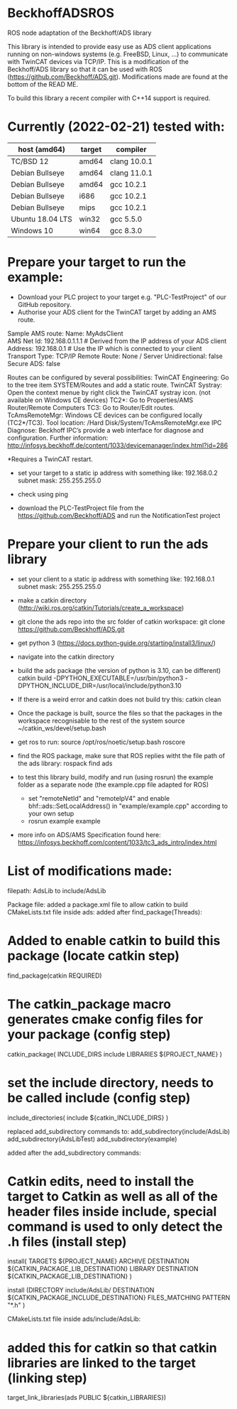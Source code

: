 # BeckhoffADSROS
ROS node adaptation of the Beckhoff/ADS library

This library is intended to provide easy use as ADS client applications running on non-windows systems (e.g. FreeBSD, Linux, ...) to communicate with TwinCAT devices via TCP/IP. This is a modification of the Beckhoff/ADS library so that it can be used with ROS (https://github.com/Beckhoff/ADS.git). Modifications made are found at the bottom of the READ ME.

To build this library a recent compiler with C++14 support is required. 

Currently (2022-02-21) tested with:
===================================

host (amd64)     | target| compiler
-----------------|-------|-------------
TC/BSD 12        | amd64 | clang 10.0.1
Debian Bullseye  | amd64 | clang 11.0.1
Debian Bullseye  | amd64 | gcc 10.2.1
Debian Bullseye  | i686  | gcc 10.2.1
Debian Bullseye  | mips  | gcc 10.2.1
Ubuntu 18.04 LTS | win32 | gcc 5.5.0
Windows 10       | win64 | gcc 8.3.0


Prepare your target to run the example:
======================================
- Download your PLC project to your target e.g. "PLC-TestProject" of our GitHub repository.
- Authorise your ADS client for the TwinCAT target by adding an AMS route.

Sample AMS route:
  Name:           MyAdsClient     
  AMS Net Id:     192.168.0.1.1.1 # Derived from the IP address of your ADS client
  Address:        192.168.0.1     # Use the IP which is connected to your client
  Transport Type: TCP/IP
  Remote Route:   None / Server
  Unidirectional: false
  Secure ADS:     false
  
Routes can be configured by several possibilities:
TwinCAT Engineering:  Go to the tree item SYSTEM/Routes and add a static route.
TwinCAT Systray:      Open the context menue by right click the TwinCAT systray icon. (not available on Windows CE devices) 
  TC2*: Go to Properties/AMS Router/Remote Computers
  TC3:  Go to  Router/Edit routes.
TcAmsRemoteMgr: Windows CE devices can be configured locally (TC2*/TC3). Tool location: /Hard Disk/System/TcAmsRemoteMgr.exe
IPC Diagnose: Beckhoff IPC’s provide a web interface for diagnose and configuration. Further information: http://infosys.beckhoff.de/content/1033/devicemanager/index.html?id=286

*Requires a TwinCAT restart.

- set your target to a static ip address with something like:
192.168.0.2 subnet mask: 255.255.255.0
- check using ping

- download the PLC-TestProject file from the https://github.com/Beckhoff/ADS and run the NotificationTest project

Prepare your client to run the ads library
======================================
- set your client to a static ip address with something like:
192.168.0.1 subnet mask: 255.255.255.0

- make a catkin directory (http://wiki.ros.org/catkin/Tutorials/create_a_workspace)

- git clone the ads repo into the src folder of catkin workspace:
git clone https://github.com/Beckhoff/ADS.git <directory>

- get python 3 (https://docs.python-guide.org/starting/install3/linux/)

- navigate into the catkin directory

- build the ads package (the version of python is 3.10, can be different)
catkin build <package name> -DPYTHON_EXECUTABLE=/usr/bin/python3 
-DPYTHON_INCLUDE_DIR=/usr/local/include/python3.10

- If there is a weird error and catkin does not build try this:
catkin clean

- Once the package is built, source the files so that the packages in the workspace recognisable to the rest of the system
source ~/catkin_ws/devel/setup.bash

- get ros to run:
source /opt/ros/noetic/setup.bash
roscore

- find the ROS package, make sure that ROS replies witht the file path of the ads library:
rospack find ads

- to test this library build, modify and run (using rosrun) the example folder as a separate node (the example.cpp file adapted for ROS)
	- set "remoteNetId" and "remoteIpV4" and enable bhf::ads::SetLocalAddress() in "example/example.cpp" according to 	your own setup
	- rosrun example example


- more info on ADS/AMS Specification found here: https://infosys.beckhoff.com/content/1033/tc3_ads_intro/index.html

List of modifications made:
===========================

filepath:
AdsLib to include/AdsLib

Package file:
added a package.xml file to allow catkin to build
CMakeLists.txt file inside ads:
added after find_package(Threads):
# Added to enable catkin to build this package (locate catkin step)
find_package(catkin REQUIRED)

# The catkin_package macro generates cmake config files for your package (config step)
catkin_package(
   INCLUDE_DIRS include
   LIBRARIES ${PROJECT_NAME}
   )
   

# set the include directory, needs to be called include (config step)
include_directories(
  include
  ${catkin_INCLUDE_DIRS}
)

replaced add_subdirectory commands to:
add_subdirectory(include/AdsLib)
add_subdirectory(AdsLibTest)
add_subdirectory(example)

added after the add_subdirectory commands:
# Catkin edits, need to install the target to Catkin as well as all of the header files inside include, special command is used to only detect the .h files (install step)
install(
	TARGETS ${PROJECT_NAME}
	ARCHIVE DESTINATION ${CATKIN_PACKAGE_LIB_DESTINATION}
	LIBRARY DESTINATION ${CATKIN_PACKAGE_LIB_DESTINATION}
)


install (DIRECTORY include/AdsLib/
	DESTINATION ${CATKIN_PACKAGE_INCLUDE_DESTINATION}
	FILES_MATCHING PATTERN "*.h"
)

CMakeLists.txt file inside ads/include/AdsLib:
# added this for catkin so that catkin libraries are linked to the target (linking step)
target_link_libraries(ads PUBLIC ${catkin_LIBRARIES})
